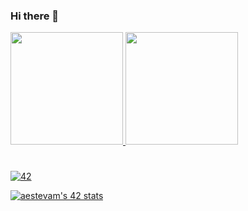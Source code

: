### Hi there 👋 

<div>
  <a href="https://github.com/aneliseestevam">
  <img height="180em" src="https://github-readme-stats.vercel.app/api?username=aneliseestevam&show_icons=true&theme=dracula&include_all_commits=true&count_private=true"/>
  <img height="180em" src="https://github-readme-stats.vercel.app/api/top-langs/?username=aneliseestevam&layout=compact&langs_count=7&theme=dracula"/>
</div>
 
 #
![42](https://badgen.net/badge/Born2Code/aestevam/yellow?cache=86400&icon=https://meta.intra.42.fr/assets/42_logo-7dfc9110a5319a308863b96bda33cea995046d1731cebb735e41b16255106c12.svg)
 
[![aestevam's 42 stats](https://badge42.vercel.app/api/v2/cl1uxlt10005409kv2yyd62b7/stats?cursusId=21&coalitionId=undefined)](https://github.com/JaeSeoKim/badge42)
